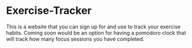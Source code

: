 # Exercise-Tracker
This is a website that you can sign up for and use to track your exercise habits.
Coming soon would be an option for having a pomodoro clock that will track how 
many focus sessions you have completed.
